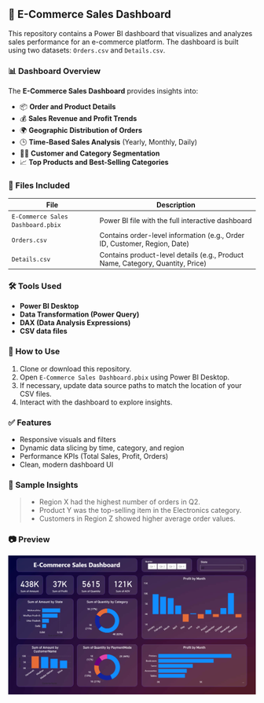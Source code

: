 ## 🛒 E-Commerce Sales Dashboard

This repository contains a Power BI dashboard that visualizes and analyzes sales performance for an e-commerce platform. The dashboard is built using two datasets: `Orders.csv` and `Details.csv`.

### 📊 Dashboard Overview

The **E-Commerce Sales Dashboard** provides insights into:

- 📦 **Order and Product Details**  
- 💰 **Sales Revenue and Profit Trends**  
- 🌍 **Geographic Distribution of Orders**  
- 🕒 **Time-Based Sales Analysis** (Yearly, Monthly, Daily)  
- 🧍‍♂️ **Customer and Category Segmentation**  
- 📈 **Top Products and Best-Selling Categories**

### 📁 Files Included

| File | Description |
|------|-------------|
| `E-Commerce Sales Dashboard.pbix` | Power BI file with the full interactive dashboard |
| `Orders.csv` | Contains order-level information (e.g., Order ID, Customer, Region, Date) |
| `Details.csv` | Contains product-level details (e.g., Product Name, Category, Quantity, Price) |

### 🛠️ Tools Used

- **Power BI Desktop**
- **Data Transformation (Power Query)**
- **DAX (Data Analysis Expressions)**
- **CSV data files**

### 🚀 How to Use

1. Clone or download this repository.
2. Open `E-Commerce Sales Dashboard.pbix` using Power BI Desktop.
3. If necessary, update data source paths to match the location of your CSV files.
4. Interact with the dashboard to explore insights.

### ✅ Features

- Responsive visuals and filters
- Dynamic data slicing by time, category, and region
- Performance KPIs (Total Sales, Profit, Orders)
- Clean, modern dashboard UI

### 📌 Sample Insights

> - Region X had the highest number of orders in Q2.
> - Product Y was the top-selling item in the Electronics category.
> - Customers in Region Z showed higher average order values.

### 📷 Preview

![image](https://github.com/VipranshOjha/PowerBI-Dashboards/blob/main/E-Commerce-Sales-Dashboard/Dashboard%20Preview.png)
